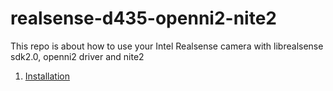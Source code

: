 # realsense-d435-openni2-nite2
This repo is about how to use your Intel Realsense camera with librealsense sdk2.0, openni2 driver and nite2

1. [Installation](https://github.com/DarrenJiang13/realsense-d435-openni2-nite2/blob/master/Installation.md)
